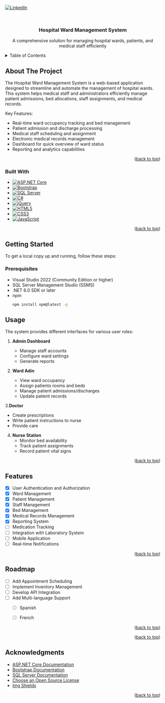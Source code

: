 <!-- Improved compatibility of back to top link: See: https://github.com/othneildrew/Best-README-Template/pull/73 -->
<a id="readme-top"></a>


[![LinkedIn][linkedin-shield]][linkedin-url]


<br />
<div align="center">
  <h3 align="center">Hospital Ward Management System</h3>

  <p align="center">
    A comprehensive solution for managing hospital wards, patients, and medical staff efficiently
  </p>
</div>

<!-- TABLE OF CONTENTS -->
<details>
  <summary>Table of Contents</summary>
  <ol>
    <li>
      <a href="#about-the-project">About The Project</a>
      <ul>
        <li><a href="#built-with">Built With</a></li>
      </ul>
    </li>
    <li>
      <a href="#getting-started">Getting Started</a>
      <ul>
        <li><a href="#prerequisites">Prerequisites</a></li>
        <li><a href="#installation">Installation</a></li>
      </ul>
    </li>
    <li><a href="#usage">Usage</a></li>
    <li><a href="#features">Features</a></li>
    <li><a href="#roadmap">Roadmap</a></li>
    <li><a href="#contributing">Contributing</a></li>
    <li><a href="#license">License</a></li>
    <li><a href="#contact">Contact</a></li>
    <li><a href="#acknowledgments">Acknowledgments</a></li>
  </ol>
</details>

<!-- ABOUT THE PROJECT -->
## About The Project

The Hospital Ward Management System is a web-based application designed to streamline and automate the management of hospital wards. This system helps medical staff and administrators efficiently manage patient admissions, bed allocations, staff assignments, and medical records.

Key Features:
* Real-time ward occupancy tracking and bed management
* Patient admission and discharge processing
* Medical staff scheduling and assignment
* Electronic medical records management
* Dashboard for quick overview of ward status
* Reporting and analytics capabilities

<p align="right">(<a href="#readme-top">back to top</a>)</p>

### Built With

* [![ASP.NET Core][ASP.NET Core]][AspNetCore-url]
* [![Bootstrap][Bootstrap.com]][Bootstrap-url]
* [![SQL Server][SQL Server]][SQLServer-url]
* [![C#][C Sharp]][CSharp-url]
* [![jQuery][JQuery.com]][JQuery-url]
* [![HTML5][HTML5]][HTML5-url]
* [![CSS3][CSS3]][CSS3-url]
* [![JavaScript][JavaScript]][JavaScript-url]

<p align="right">(<a href="#readme-top">back to top</a>)</p>

<!-- GETTING STARTED -->
## Getting Started

To get a local copy up and running, follow these steps:

### Prerequisites

* Visual Studio 2022 (Community Edition or higher)
* SQL Server Management Studio (SSMS)
* .NET 6.0 SDK or later
* npm
  ```sh
  npm install npm@latest -g
  ```


<!-- USAGE -->
## Usage

The system provides different interfaces for various user roles:

1. **Admin Dashboard**
   - Manage staff accounts
   - Configure ward settings
   - Generate reports

2. **Ward Adin**
   - View ward occupancy
   - Assign patients rooms and beds
   - Manage patient admissions/discharges
   - Update patient records

3.**Doctor**
   - Create prescriptions
   - Write patient instructions to nurse
   - Provide care  

4. **Nurse Station**
   - Monitor bed availability
   - Track patient assignments
   - Record patient vital signs

<p align="right">(<a href="#readme-top">back to top</a>)</p>

<!-- FEATURES -->
## Features

- [x] User Authentication and Authorization
- [x] Ward Management
- [x] Patient Management
- [x] Staff Management
- [x] Bed Management
- [x] Medical Records Management
- [x] Reporting System
- [ ] Medication Tracking
- [ ] Integration with Laboratory System
- [ ] Mobile Application
- [ ] Real-time Notifications

<p align="right">(<a href="#readme-top">back to top</a>)</p>

<!-- ROADMAP -->
## Roadmap

- [ ] Add Appointment Scheduling
- [ ] Implement Inventory Management
- [ ] Develop API Integration
- [ ] Add Multi-language Support
    - [ ] Spanish
    - [ ] French


<p align="right">(<a href="#readme-top">back to top</a>)</p>

<p align="right">(<a href="#readme-top">back to top</a>)</p>

<!-- ACKNOWLEDGMENTS -->
## Acknowledgments

* [ASP.NET Core Documentation](https://docs.microsoft.com/en-us/aspnet/core)
* [Bootstrap Documentation](https://getbootstrap.com/docs)
* [SQL Server Documentation](https://docs.microsoft.com/en-us/sql)
* [Choose an Open Source License](https://choosealicense.com)
* [Img Shields](https://shields.io)

<p align="right">(<a href="#readme-top">back to top</a>)</p>

<!-- MARKDOWN LINKS & IMAGES -->
[contributors-shield]: https://img.shields.io/github/contributors/your_username/hospital-ward-management.svg?style=for-the-badge
[contributors-url]: https://github.com/your_username/hospital-ward-management/graphs/contributors
[forks-shield]: https://img.shields.io/github/forks/your_username/hospital-ward-management.svg?style=for-the-badge
[forks-url]: https://github.com/your_username/hospital-ward-management/network/members
[stars-shield]: https://img.shields.io/github/stars/your_username/hospital-ward-management.svg?style=for-the-badge
[stars-url]: https://github.com/your_username/hospital-ward-management/stargazers
[issues-shield]: https://img.shields.io/github/issues/your_username/hospital-ward-management.svg?style=for-the-badge
[issues-url]: https://github.com/your_username/hospital-ward-management/issues
[license-shield]: https://img.shields.io/github/license/your_username/hospital-ward-management.svg?style=for-the-badge
[license-url]: https://github.com/your_username/hospital-ward-management/blob/master/LICENSE.txt
[linkedin-shield]: https://img.shields.io/badge/-LinkedIn-black.svg?style=for-the-badge&logo=linkedin&colorB=555
[linkedin-url]: https://linkedin.com/in/your_username

[ASP.NET Core]: https://img.shields.io/badge/ASP.NET%20Core-5C2D91?style=for-the-badge&logo=.net&logoColor=white
[AspNetCore-url]: https://dotnet.microsoft.com/apps/aspnet
[Bootstrap.com]: https://img.shields.io/badge/Bootstrap-563D7C?style=for-the-badge&logo=bootstrap&logoColor=white
[Bootstrap-url]: https://getbootstrap.com
[SQL Server]: https://img.shields.io/badge/SQL%20Server-CC2927?style=for-the-badge&logo=microsoft-sql-server&logoColor=white
[SQLServer-url]: https://www.microsoft.com/en-us/sql-server
[C Sharp]: https://img.shields.io/badge/C%23-239120?style=for-the-badge&logo=c-sharp&logoColor=white
[CSharp-url]: https://docs.microsoft.com/en-us/dotnet/csharp/
[JQuery.com]: https://img.shields.io/badge/jQuery-0769AD?style=for-the-badge&logo=jquery&logoColor=white
[JQuery-url]: https://jquery.com
[HTML5]: https://img.shields.io/badge/HTML5-E34F26?style=for-the-badge&logo=html5&logoColor=white
[HTML5-url]: https://developer.mozilla.org/en-US/docs/Web/HTML
[CSS3]: https://img.shields.io/badge/CSS3-1572B6?style=for-the-badge&logo=css3&logoColor=white
[CSS3-url]: https://developer.mozilla.org/en-US/docs/Web/CSS
[JavaScript]: https://img.shields.io/badge/JavaScript-F7DF1E?style=for-the-badge&logo=javascript&logoColor=black
[JavaScript-url]: https://developer.mozilla.org/en-US/docs/Web/JavaScript
